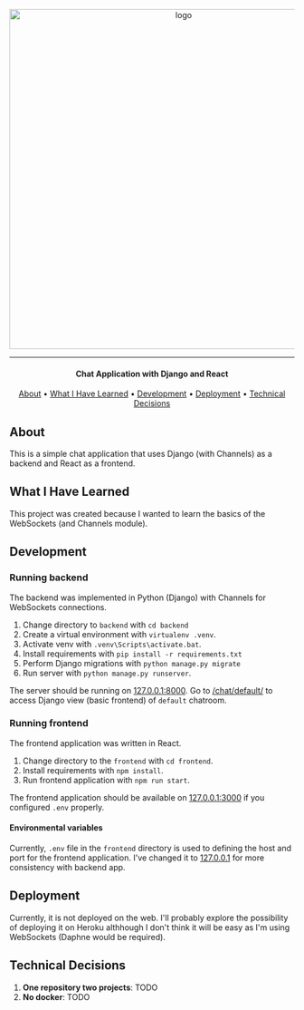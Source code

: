 <p align="center">
    <img src="https://www.saaspegasus.com/static/images/web/modern-javascript/django-react-header.png" width="600px" alt="logo"/>
</p>

***

<h4 align="center">Chat Application with Django and React</h4>

<p align="center">
  <a href="#about">About</a> •
  <a href="#what-i-have-learned">What I Have Learned</a> •
  <a href="#development">Development</a> •
  <a href="#deployment">Deployment</a> •
  <a href="#technical-decisions">Technical Decisions</a>
</p>

## About

This is a simple chat application that uses Django (with Channels) as a backend and React as a frontend.

## What I Have Learned

This project was created because I wanted to learn the basics of the WebSockets (and Channels module).

## Development

### Running backend

The backend was implemented in Python (Django) with Channels for WebSockets connections.

1. Change directory to `backend` with `cd backend`
1. Create a virtual environment with `virtualenv .venv`.
1. Activate venv with `.venv\Scripts\activate.bat`.
1. Install requirements with `pip install -r requirements.txt`
1. Perform Django migrations with `python manage.py migrate`
1. Run server with `python manage.py runserver`.

The server should be running on [127.0.0.1:8000](http://127.0.0.1:8000/). Go to [/chat/default/](http://127.0.0.1:8000/chat/default/) to access Django view (basic frontend) of `default` chatroom.

### Running frontend

The frontend application was written in React.

1. Change directory to the `frontend` with `cd frontend`.
1. Install requirements with `npm install`.
1. Run frontend application with `npm run start`.

The frontend application should be available on [127.0.0.1:3000]( http://127.0.0.1:3000/) if you configured `.env` properly.

#### Environmental variables

Currently, `.env` file in the `frontend` directory is used to defining the host and port for the frontend application. I've changed it to [127.0.0.1](127.0.0.1) for more consistency with backend app.

## Deployment

Currently, it is not deployed on the web. I'll probably explore the possibility of deploying it on Heroku althhough I don't think it will be easy as I'm using WebSockets (Daphne would be required).

## Technical Decisions

1. **One repository two projects**: TODO
1. **No docker**: TODO
